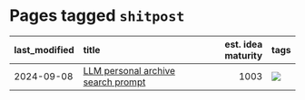 # Pages tagged `shitpost`

|last_modified|title|est. idea maturity|tags
|:---|:---|---:|:---|
|2024-09-08|[LLM personal archive search prompt](../personal_archive_prompt.md)|1003|[![](https://img.shields.io/badge/tag-shitpost-288446)](../tags/shitpost.md)|